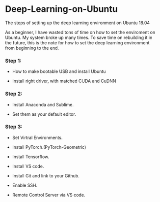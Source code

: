 # Deep-Learning-on-Ubuntu
The steps of setting up the deep learning environment on Ubuntu 18.04

As a beginner, I have wasted tons of time on how to set the enviroment on Ubuntu. My system broke up many times. To save time on rebuilding it in the future, this is the note for how to set the deep learning environment from beginning to the end. 

### Step 1:

- How to make bootable USB and install Ubuntu

- Install right driver, with matched CUDA and CuDNN

### Step 2:

- Install Anaconda and Sublime. 

- Set them as your default editor.

### Step 3:

- Set Virtral Environments.

- Install PyTorch.(PyTorch-Geometric)

- Install Tensorflow.

- Install VS code.

- Install Git and link to your Github.

- Enable SSH.

- Remote Control Server via VS code.
